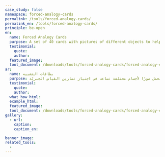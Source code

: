 ```yaml
---
case_study: false
namespace: forced-analogy-cards
permalink: /tools/forced-analogy-cards/
permalink_en: /tools/forced-analogy-cards/
principle: be-open
en:
  name: Forced Analogy Cards
  purpose: A set of 40 cards with pictures of different objects to help go through a forced analogy exercise.
  testimonial:
    quote:
    author:
  featured_image:
  tool_document: /downloads/tools/forced-analogy-cards/forced-analogy-cards.pdf
ar:
  name: بطاقات التشبيه
  purpose: مجموعة مكوّنة من 40 بطاقة تحمل صورًا لأجسام مختلفة تساعد في اجتياز تمارين القياس الجبريّة.
  testimonial:
    quote:
    author:
  what_how_html:
  example_html:
  featured_image:
  tool_document: /downloads/tools/forced-analogy-cards/forced-analogy-cards.pdf
gallery:
  - url:
    caption:
    caption_en:

banner_image:
related_tools:
  -
---
```


